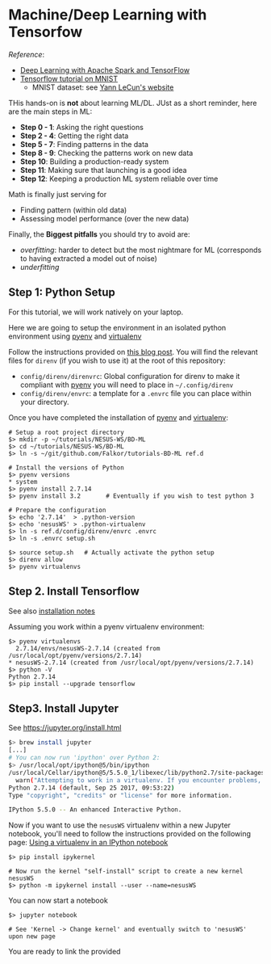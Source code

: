 
# Machine/Deep Learning with Tensorfow

_Reference_:

* [Deep Learning with Apache Spark and TensorFlow](https://databricks.com/blog/2016/01/25/deep-learning-with-apache-spark-and-tensorflow.html)
* [Tensorflow tutorial on MNIST](https://www.tensorflow.org/versions/master/get_started/mnist/beginners)
    - MNIST dataset: see [Yann LeCun's website](http://yann.lecun.com/exdb/mnist/)


THis hands-on is **not** about learning ML/DL.
JUst as a short reminder, here are the main steps in ML:

* __Step 0 - 1__: Asking the right questions
* __Step 2 - 4__: Getting the right data
* __Step 5 - 7__: Finding patterns in the data
* __Step 8 - 9__: Checking the patterns work on new data
* __Step 10__:    Building a production-ready system
* __Step 11__:    Making sure that launching is a good idea
* __Step 12__:    Keeping a production ML system reliable over time

Math is finally just serving for

* Finding pattern (within old data)
* Assessing model performance (over the new data)

Finally, the **Biggest pitfalls** you should try to avoid are:

* _overfitting_: harder to detect but the most nightmare for ML (corresponds to having extracted a model out of noise)
* _underfitting_


## Step 1: Python Setup

For this tutorial, we will work natively on your laptop.

Here we are going to setup the environment in an isolated python environment using [pyenv](https://github.com/pyenv/pyenv) and [virtualenv](https://virtualenv.pypa.io/en/stable/)


Follow the instructions provided on  [this blog post](https://varrette.gforge.uni.lu/blog/2017/11/22/using-pyenv-virtualenv-direnv/).
You will find the relevant files for `direnv` (if you wish to use it) at the root of this repository:

* `config/direnv/direnvrc`: Global configuration for direnv to make it compliant with [pyenv](https://direnv.net/) you will need to place in `~/.config/direnv`
* `config/direnv/envrc`: a template for a `.envrc` file you can place within your directory.

Once you have completed the installation of [pyenv](https://github.com/pyenv/pyenv) and [virtualenv](https://virtualenv.pypa.io/en/stable/):

```
# Setup a root project directory
$> mkdir -p ~/tutorials/NESUS-WS/BD-ML
$> cd ~/tutorials/NESUS-WS/BD-ML
$> ln -s ~/git/github.com/Falkor/tutorials-BD-ML ref.d

# Install the versions of Python
$> pyenv versions
* system
$> pyenv install 2.7.14
$> pyenv install 3.2       # Eventually if you wish to test python 3

# Prepare the configuration
$> echo '2.7.14'  > .python-version
$> echo 'nesusWS' > .python-virtualenv
$> ln -s ref.d/config/direnv/envrc .envrc
$> ln -s .envrc setup.sh

$> source setup.sh   # Actually activate the python setup
$> direnv allow
$> pyenv virtualenvs
```

## Step 2. Install Tensorflow

See also [installation notes](https://www.tensorflow.org/install/)

Assuming you work within a pyenv virtualenv environment:

```
$> pyenv virtualenvs
  2.7.14/envs/nesusWS-2.7.14 (created from /usr/local/opt/pyenv/versions/2.7.14)
* nesusWS-2.7.14 (created from /usr/local/opt/pyenv/versions/2.7.14)
$> python -V
Python 2.7.14
$> pip install --upgrade tensorflow
```

## Step3. Install Jupyter

See <https://jupyter.org/install.html>

```bash
$> brew install jupyter
[...]
# You can now run 'ipython' over Python 2:
$> /usr/local/opt/ipython@5/bin/ipython
/usr/local/Cellar/ipython@5/5.5.0_1/libexec/lib/python2.7/site-packages/IPython/core/interactiveshell.py:726: UserWarning: Attempting to work in a virtualenv. If you encounter problems, please install IPython inside the virtualenv.
  warn("Attempting to work in a virtualenv. If you encounter problems, please "
Python 2.7.14 (default, Sep 25 2017, 09:53:22)
Type "copyright", "credits" or "license" for more information.

IPython 5.5.0 -- An enhanced Interactive Python.
```

Now if you want to use the `nesusWS` virtualenv within a new Jupyter notebook, you'll need to follow the instructions provided on the following page: [Using a virtualenv in an IPython notebook](https://help.pythonanywhere.com/pages/IPythonNotebookVirtualenvs/)

```
$> pip install ipykernel

# Now run the kernel "self-install" script to create a new kernel nesusWS
$> python -m ipykernel install --user --name=nesusWS
```

You can now start a notebook

```
$> jupyter notebook

# See 'Kernel -> Change kernel' and eventually switch to 'nesusWS' upon new page
```

You are ready to link the provided
